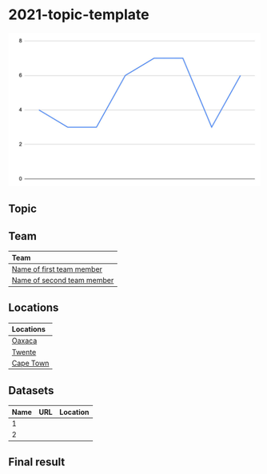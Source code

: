 <!-- You should give this document a good title which describes the topic: -->
# 2021-topic-template

<!-- It's always a good idea to start with an image. For example, you could take a screenshot of your work and place it in the images directory of this repository: -->
![Picture of your work](images/screenshot.jpg)

## Topic

<!-- In this section, you can describe the topic you and your team have worked on. You can include images, links and everything else supported by the Markdown syntax. Try to make this section not much longer than three or four paragraphs. -->

## Team

<!-- A brief introduction about your team. Make it playful :) -->

<!-- This section includes a mandatory table that lists the names of all team members and links to their profile pages:  -->
| Team                                                             |
|:-----------------------------------------------------------------|
| [Name of first team member](team/name-of-first-team-member.md)   |
| [Name of second team member](team/name-of-second-team-member.md) |

## Locations

<!-- Start with a description about why these locations are chosen and why they are important for this topic. -->

<!-- This section also includes a mandatory table, this table lists each location and links to their Wikidata items: -->
| Locations                                        |
|:-------------------------------------------------|
| [Oaxaca](https://www.wikidata.org/wiki/Q131429)  |
| [Twente](https://www.wikidata.org/wiki/Q1455944) |
| [Cape Town](https://www.wikidata.org/wiki/Q5465) |

## Datasets

| Name     | URL        | Location
|:---------|:-----------|:-----------------
| 1        |            |
| 2        |            |

## Final result

<!-- Include a short description about what you've made, your approach, and how you've used the datasets listed above. And, most importantly, include a link to your work. Important: only include one link in this section! -->
